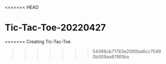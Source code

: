 <<<<<<< HEAD
# Tic-Tac-Toe-20220427
=======
Creating Tic-Tac-Toe
>>>>>>> 54398cb71783e2090ba6cc75490b009aa878f0ba
